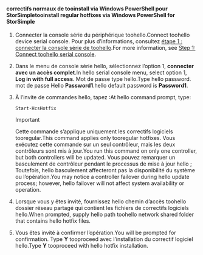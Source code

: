 <!--author=SharS last changed: 9/17/15-->

#### <a name="tooinstall-regular-hotfixes-via-windows-powershell-for-storsimple"></a><span data-ttu-id="4f51d-101">correctifs normaux de tooinstall via Windows PowerShell pour StorSimple</span><span class="sxs-lookup"><span data-stu-id="4f51d-101">tooinstall regular hotfixes via Windows PowerShell for StorSimple</span></span>
1. <span data-ttu-id="4f51d-102">Connecter la console série du périphérique toohello.</span><span class="sxs-lookup"><span data-stu-id="4f51d-102">Connect toohello device serial console.</span></span> <span data-ttu-id="4f51d-103">Pour plus d’informations, consultez [étape 1 : connecter la console série de toohello](../articles/storsimple/storsimple-update-device.md#step1).</span><span class="sxs-lookup"><span data-stu-id="4f51d-103">For more information, see [Step 1: Connect toohello serial console](../articles/storsimple/storsimple-update-device.md#step1).</span></span>
2. <span data-ttu-id="4f51d-104">Dans le menu de console série hello, sélectionnez l’option 1, **connecter avec un accès complet**.</span><span class="sxs-lookup"><span data-stu-id="4f51d-104">In hello serial console menu, select option 1, **Log in with full access**.</span></span> <span data-ttu-id="4f51d-105">Mot de passe type hello.</span><span class="sxs-lookup"><span data-stu-id="4f51d-105">Type hello password.</span></span> <span data-ttu-id="4f51d-106">mot de passe Hello **Password1**.</span><span class="sxs-lookup"><span data-stu-id="4f51d-106">hello default password is **Password1**.</span></span>
3. <span data-ttu-id="4f51d-107">À l’invite de commandes hello, tapez :</span><span class="sxs-lookup"><span data-stu-id="4f51d-107">At hello command prompt, type:</span></span>
   
    ```
    Start-HcsHotfix
    ```
   
    > [!IMPORTANT]
    >
    > <span data-ttu-id="4f51d-108">Cette commande s’applique uniquement les correctifs logiciels tooregular.</span><span class="sxs-lookup"><span data-stu-id="4f51d-108">This command applies only tooregular hotfixes.</span></span> <span data-ttu-id="4f51d-109">Vous exécutez cette commande sur un seul contrôleur, mais les deux contrôleurs sont mis à jour.</span><span class="sxs-lookup"><span data-stu-id="4f51d-109">You run this command on only one controller, but both controllers will be updated.</span></span>
    > <span data-ttu-id="4f51d-110">Vous pouvez remarquer un basculement de contrôleur pendant le processus de mise à jour hello ; Toutefois, hello basculement affecteront pas la disponibilité du système ou l’opération.</span><span class="sxs-lookup"><span data-stu-id="4f51d-110">You may notice a controller failover during hello update process; however, hello failover will not affect system availability or operation.</span></span>

4. <span data-ttu-id="4f51d-111">Lorsque vous y êtes invité, fournissez hello chemin d’accès toohello dossier réseau partagé qui contient les fichiers de correctifs logiciels hello.</span><span class="sxs-lookup"><span data-stu-id="4f51d-111">When prompted, supply hello path toohello network shared folder that contains hello hotfix files.</span></span>
5. <span data-ttu-id="4f51d-112">Vous êtes invité à confirmer l’opération.</span><span class="sxs-lookup"><span data-stu-id="4f51d-112">You will be prompted for confirmation.</span></span> <span data-ttu-id="4f51d-113">Type **Y** tooproceed avec l’installation du correctif logiciel hello.</span><span class="sxs-lookup"><span data-stu-id="4f51d-113">Type **Y** tooproceed with hello hotfix installation.</span></span>

